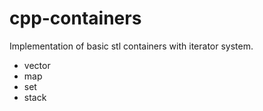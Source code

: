# cpp-containers
Implementation of basic stl containers with iterator system.
- vector   
- map  
- set  
- stack  
